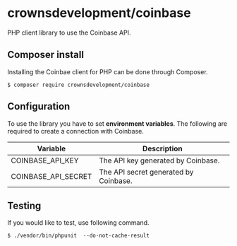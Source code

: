 # crownsdevelopment/coinbase

PHP client library to use the Coinbase API.

## Composer install
Installing the Coinbae client for PHP can be done through Composer.
```
$ composer require crownsdevelopment/coinbase
```

## Configuration
To use the library you have to set **environment variables**. The following are required to create a connection with Coinbase.

| Variable            | Description                           |
|---------------------|---------------------------------------|
| COINBASE_API_KEY    | The API key generated by Coinbase.    |
| COINBASE_API_SECRET | The API secret generated by Coinbase. |

## Testing
If you would like to test, use following command.
```
$ ./vendor/bin/phpunit  --do-not-cache-result
```